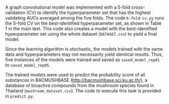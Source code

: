 A graph convolutional model was implemented with a 5-fold cross-validation (CV) to identify the hyperparameter set that has the highest validating AUCs averaged among the five folds. The code `k-fold-cv.py` runs the 5-fold CV on the best-identified hyperparameter set, as shown in Table 1 in the main text. This code also creates a model with the best-identified hyperparameter set using the whole dataset (`DATASET.csv`) to yield a final model.

Since the learning algorithm is stochastic, the models trained with the same data and hyperparameters may not necessarily yield identical results. Thus, five instances of the models were trained and saved as `saved_model_rep01` to `saved_model_rep05`.

The trained models were used to predict the probability score of all substances in BACMUSHBASE (http://bacmushbase.sci.ku.ac.th/), a database of bioactive compounds from the mushroom species found in Thailand (`mushroom_dataset.csv`). The code to execute this task is provided in `predict.py`.
